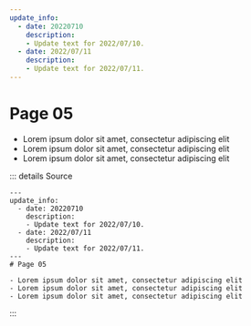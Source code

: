 ```yaml
---
update_info:
  - date: 20220710
    description:
    - Update text for 2022/07/10.
  - date: 2022/07/11
    description:
    - Update text for 2022/07/11.
---
```

# Page 05

- Lorem ipsum dolor sit amet, consectetur adipiscing elit
- Lorem ipsum dolor sit amet, consectetur adipiscing elit
- Lorem ipsum dolor sit amet, consectetur adipiscing elit



::: details Source
````
---
update_info:
  - date: 20220710
    description:
    - Update text for 2022/07/10.
  - date: 2022/07/11
    description:
    - Update text for 2022/07/11.
---
# Page 05

- Lorem ipsum dolor sit amet, consectetur adipiscing elit
- Lorem ipsum dolor sit amet, consectetur adipiscing elit
- Lorem ipsum dolor sit amet, consectetur adipiscing elit
````
:::

